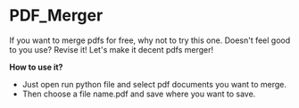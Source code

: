 # PDF_Merger
If you want to merge pdfs for free, why not to try this one. Doesn't feel good to you use? Revise it! Let's make it decent pdfs merger!

**How to use it?**
* Just open run python file and select pdf documents you want to merge.
* Then choose a file name.pdf and save where you want to save.
